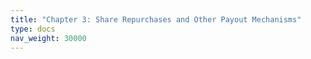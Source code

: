 ```yaml
---
title: "Chapter 3: Share Repurchases and Other Payout Mechanisms"
type: docs
nav_weight: 30000
---
```

